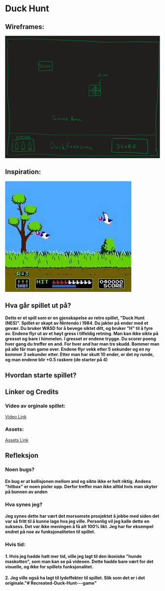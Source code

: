 # Duck Hunt 

## Wireframes:
![Wireframe](./DuckHunt/assets/Wireframes_duckHunt.png)

## Inspiration:
![Inspirasjon](./DuckHunt/assets/DuckHunt_Inspirasjon.jpg)

## Hva går spillet ut på?
#### Dette er et spill som er en gjenskapelse av retro spillet, "Duck Hunt (NES)". Spillet er skapt av Nintendo i 1984. Du jakter på ender med et gevær. Du bruker WASD for å bevege siktet ditt, og bruker "H" til å fyre av. Endene flyr ut av et høyt gress i tilfeldig retning. Man kan ikke sikte på gresset og bare i himmelen. I gresset er endene trygge. Du scorer poeng hver gang du treffer en and. For hver and har man tre skudd. Bommer man på alle får man game over. Endene flyr vekk etter 5 sekunder og en ny kommer 3 sekunder etter. Etter man har skutt 10 ender, er det ny runde, og man endene blir +0.5 raskere (de starter på 4)

## Hvordan starte spillet?
###

## Linker og Credits
### Video av orginale spillet:
[Video Link](https://youtu.be/J3sfsP9W048?si=ADbCoXGZ5kJ2p43a)

### Assets:
[Assets Link](https://www.spriters-resource.com/nes/duckhunt/)


## Refleksjon
### Noen bugs?
#### En bug er at kollisjonen mellom and og sikte ikke er helt riktig. Andens "hitbox" er noen pixler opp. Derfor treffer man ikke alltid hvis man skyter på bunnen av anden

### Hva synes jeg?
#### Jeg synes dette har vært det morsomste prosjektet å jobbe med siden det var så fritt til å kunne lage hva jeg ville. Personlig vil jeg kalle dette en suksess. Det var ikke meningen å få alt 100% likt. Jeg har for eksempel endret på noe av funksjonaliteten til spillet. 

### Hvis tid:
#### 1. Hvis jeg hadde hatt mer tid, ville jeg lagt til den ikoniske "hunde maskotten", som man kan se på videoen. Dette hadde bare vært for det visuelle, og ikke for spillets funksjonalitet.
#### 2. Jeg ville også ha lagt til lydeffekter til spillet. Slik som det er i det originale."# Recreated-Duck-Hunt---game" 
